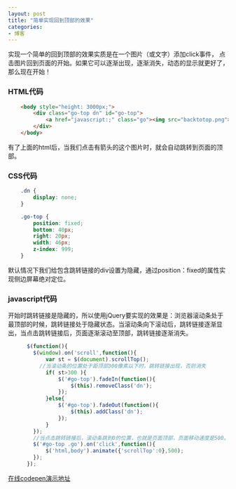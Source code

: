 ```yaml
---
layout: post
title: "简单实现回到顶部的效果"
categories:
- 博客
---
```


实现一个简单的回到顶部的效果实质是在一个图片（或文字）添加click事件，
点击图片回到页面的开始。如果它可以逐渐出现，逐渐消失，动态的显示就更好了，那么现在开始！

### HTML代码

```html
    <body style="height: 3000px;">
    	<div class="go-top dn" id="go-top">
    	    <a href="javascript:;" class="go"><img src="backtotop.png"></a>
    	</div>
    </body>
```
有了上面的html后，当我们点击有箭头的这个图片时，就会自动跳转到页面的顶部。

### CSS代码

```css
    .dn {
    	display: none;
    }

    .go-top {
    	position: fixed;
    	bottom: 40px;
    	right: 20px;
    	width: 46px;
    	z-index: 999;
    }
```
默认情况下我们给包含跳转链接的div设置为隐藏，通过position：fixed的属性实现侧边屏幕绝对定位。

### javascript代码

开始时跳转链接是隐藏的，所以使用jQuery要实现的效果是：浏览器滚动条处于最顶部的时候，跳转链接处于隐藏状态。当滚动条向下滚动后，跳转链接逐渐显出，当点击跳转链接后，页面逐渐滚动至顶部，跳转链接逐渐消失。

```javascript
      $(function(){
      	$(window).on('scroll',function(){
      		var st = $(document).scrollTop();
          //当滚动条的位置处于距顶部300像素以下时，跳转链接出现，否则消失
      		if( st>300 ){
      			$('#go-top').fadeIn(function(){
      				$(this).removeClass('dn');
      			});
      		}else{
      			$('#go-top').fadeOut(function(){
      				$(this).addClass('dn');
      			});
      		}
      	});
        //当点击跳转链接后，滚动条跳到0的位置，也就是页面顶部，页面移动速度是500。
      	$('#go-top .go').on('click',function(){
      		$('html,body').animate({'scrollTop':0},500);
      	});
      });
```

[在线codepen演示地址](http://codepen.io/runfastlynda/pen/rONMrj)
